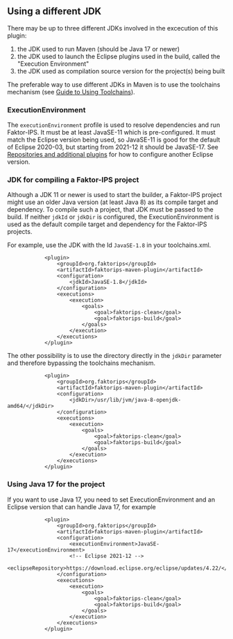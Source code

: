 ## Using a different JDK

There may be up to three different JDKs involved in the excecution of this plugin: 

1. the JDK used to run Maven (should be Java 17 or newer)
2. the JDK used to launch the Eclipse plugins used in the build, called the "Execution Environment"
3. the JDK used as compilation source version for the project(s) being built

The preferable way to use different JDKs in Maven is to use the toolchains mechanism (see [Guide to Using Toolchains](http://maven.apache.org/guides/mini/guide-using-toolchains.html)).

### ExecutionEnvironment

The `executionEnvironment` profile is used to resolve dependencies and run Faktor-IPS. It must be at least JavaSE-11 which is pre-configured. It must match the Eclipse version being used, so JavaSE-11 is good for the default of Eclipse 2020-03, but starting from 2021-12 it should be JavaSE-17. See [Repositories and additional plugins](repositories-additional-plugins.html) for how to configure another Eclipse version.

### JDK for compiling a Faktor-IPS project

Although a JDK 11 or newer is used to start the builder, a Faktor-IPS project might use an older Java version (at least Java 8) as its compile target and dependency. To compile such a project, that JDK must be passed to the build. If neither `jdkId` or `jdkDir` is configured, the ExecutionEnvironment is used as the default compile target and dependency for the Faktor-IPS projects.

For example, use the JDK with the Id `JavaSE-1.8` in your toolchains.xml.

```
            <plugin>
                <groupId>org.faktorips</groupId>
                <artifactId>faktorips-maven-plugin</artifactId>
                <configuration>
                    <jdkId>JavaSE-1.8</jdkId>
                </configuration>
                <executions>
                    <execution>
                        <goals>
                            <goal>faktorips-clean</goal>
                            <goal>faktorips-build</goal>
                        </goals>
                    </execution>
                </executions>
            </plugin>
```
The other possibility is to use the directory directly in the `jdkDir` parameter and therefore bypassing the toolchains mechanism.

```
            <plugin>
                <groupId>org.faktorips</groupId>
                <artifactId>faktorips-maven-plugin</artifactId>
                <configuration>
                    <jdkDir>/usr/lib/jvm/java-8-openjdk-amd64/</jdkDir>
                </configuration>
                <executions>
                    <execution>
                        <goals>
                            <goal>faktorips-clean</goal>
                            <goal>faktorips-build</goal>
                        </goals>
                    </execution>
                </executions>
            </plugin>
```

### Using Java 17 for the project

If you want to use Java 17, you need to set ExecutionEnvironment and an Eclipse version that can handle Java 17, for example

```
            <plugin>
                <groupId>org.faktorips</groupId>
                <artifactId>faktorips-maven-plugin</artifactId>
                <configuration>
                    <executionEnvironment>JavaSE-17</executionEnvironment>
                    <!-- Eclipse 2021-12 -->
                    <eclipseRepository>https://download.eclipse.org/eclipse/updates/4.22/</eclipseRepository>
                </configuration>
                <executions>
                    <execution>
                        <goals>
                            <goal>faktorips-clean</goal>
                            <goal>faktorips-build</goal>
                        </goals>
                    </execution>
                </executions>
            </plugin>

```